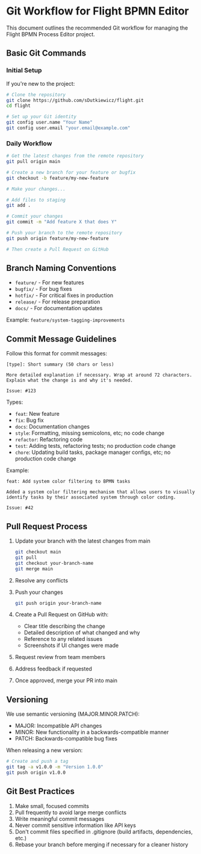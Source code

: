 # Git Workflow for Flight BPMN Editor

This document outlines the recommended Git workflow for managing the Flight BPMN Process Editor project.

## Basic Git Commands

### Initial Setup

If you're new to the project:

```bash
# Clone the repository
git clone https://github.com/sDutkiewicz/flight.git
cd flight

# Set up your Git identity
git config user.name "Your Name"
git config user.email "your.email@example.com"
```

### Daily Workflow

```bash
# Get the latest changes from the remote repository
git pull origin main

# Create a new branch for your feature or bugfix
git checkout -b feature/my-new-feature

# Make your changes...

# Add files to staging
git add .

# Commit your changes
git commit -m "Add feature X that does Y"

# Push your branch to the remote repository
git push origin feature/my-new-feature

# Then create a Pull Request on GitHub
```

## Branch Naming Conventions

- `feature/` - For new features
- `bugfix/` - For bug fixes
- `hotfix/` - For critical fixes in production
- `release/` - For release preparation
- `docs/` - For documentation updates

Example: `feature/system-tagging-improvements`

## Commit Message Guidelines

Follow this format for commit messages:

```
[type]: Short summary (50 chars or less)

More detailed explanation if necessary. Wrap at around 72 characters.
Explain what the change is and why it's needed.

Issue: #123
```

Types:
- `feat`: New feature
- `fix`: Bug fix
- `docs`: Documentation changes
- `style`: Formatting, missing semicolons, etc; no code change
- `refactor`: Refactoring code
- `test`: Adding tests, refactoring tests; no production code change
- `chore`: Updating build tasks, package manager configs, etc; no production code change

Example:
```
feat: Add system color filtering to BPMN tasks

Added a system color filtering mechanism that allows users to visually 
identify tasks by their associated system through color coding.

Issue: #42
```

## Pull Request Process

1. Update your branch with the latest changes from main
   ```bash
   git checkout main
   git pull
   git checkout your-branch-name
   git merge main
   ```

2. Resolve any conflicts

3. Push your changes
   ```bash
   git push origin your-branch-name
   ```

4. Create a Pull Request on GitHub with:
   - Clear title describing the change
   - Detailed description of what changed and why
   - Reference to any related issues
   - Screenshots if UI changes were made

5. Request review from team members

6. Address feedback if requested

7. Once approved, merge your PR into main

## Versioning

We use semantic versioning (MAJOR.MINOR.PATCH):

- MAJOR: Incompatible API changes
- MINOR: New functionality in a backwards-compatible manner
- PATCH: Backwards-compatible bug fixes

When releasing a new version:

```bash
# Create and push a tag
git tag -a v1.0.0 -m "Version 1.0.0"
git push origin v1.0.0
```

## Git Best Practices

1. Make small, focused commits
2. Pull frequently to avoid large merge conflicts
3. Write meaningful commit messages
4. Never commit sensitive information like API keys
5. Don't commit files specified in .gitignore (build artifacts, dependencies, etc.)
6. Rebase your branch before merging if necessary for a cleaner history

